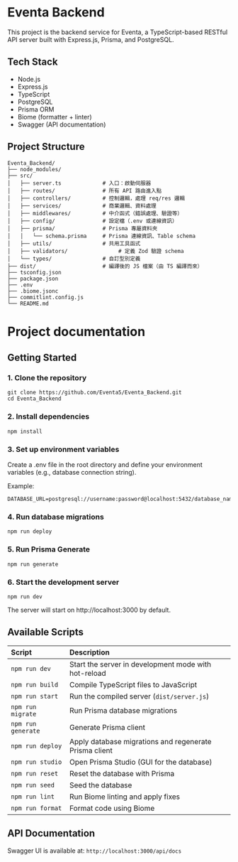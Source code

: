 # Eventa Backend
This project is the backend service for Eventa, a TypeScript-based RESTful API server built with Express.js, Prisma, and PostgreSQL.

## Tech Stack
- Node.js
- Express.js
- TypeScript
- PostgreSQL
- Prisma ORM
- Biome (formatter + linter)
- Swagger (API documentation)

## Project Structure
```
Eventa_Backend/
├── node_modules/
├── src/
│   ├── server.ts             # 入口：啟動伺服器
│   ├── routes/               # 所有 API 路由進入點
│   ├── controllers/          # 控制邏輯，處理 req/res 邏輯
│   ├── services/             # 商業邏輯、資料處理
│   ├── middlewares/          # 中介函式（錯誤處理、驗證等）
│   ├── config/               # 設定檔（.env 或連線資訊）
│   ├── prisma/               # Prisma 專屬資料夾
│   │   └── schema.prisma     # Prisma 連線資訊、Table schema
│   ├── utils/                # 共用工具函式
│   ├── validators/                # 定義 Zod 驗證 schema
│   └── types/                # 自訂型別定義
├── dist/                     # 編譯後的 JS 檔案（由 TS 編譯而來）
├── tsconfig.json
├── package.json
├── .env
├── .biome.jsonc
├── commitlint.config.js
└── README.md
```


# Project documentation
## Getting Started

### 1. Clone the repository

```
git clone https://github.com/Eventa5/Eventa_Backend.git
cd Eventa_Backend
```
### 2. Install dependencies
```
npm install
```

### 3. Set up environment variables
Create a .env file in the root directory and define your environment variables (e.g., database connection string).

Example:
```
DATABASE_URL=postgresql://username:password@localhost:5432/database_name
```

### 4. Run database migrations
```
npm run deploy
```

### 5. Run Prisma Generate
```
npm run generate
```

### 6. Start the development server
```
npm run dev
```

The server will start on http://localhost:3000 by default.

## Available Scripts

| Script | Description |
|:---|:---|
| `npm run dev` | Start the server in development mode with hot-reload |
| `npm run build` | Compile TypeScript files to JavaScript |
| `npm run start` | Run the compiled server (`dist/server.js`) |
| `npm run migrate` | Run Prisma database migrations |
| `npm run generate` | Generate Prisma client |
| `npm run deploy` | Apply database migrations and regenerate Prisma client |
| `npm run studio` | Open Prisma Studio (GUI for the database) |
| `npm run reset` | Reset the database with Prisma |
| `npm run seed` | Seed the database |
| `npm run lint` | Run Biome linting and apply fixes |
| `npm run format` | Format code using Biome |

## API Documentation
Swagger UI is available at: `http://localhost:3000/api/docs`

